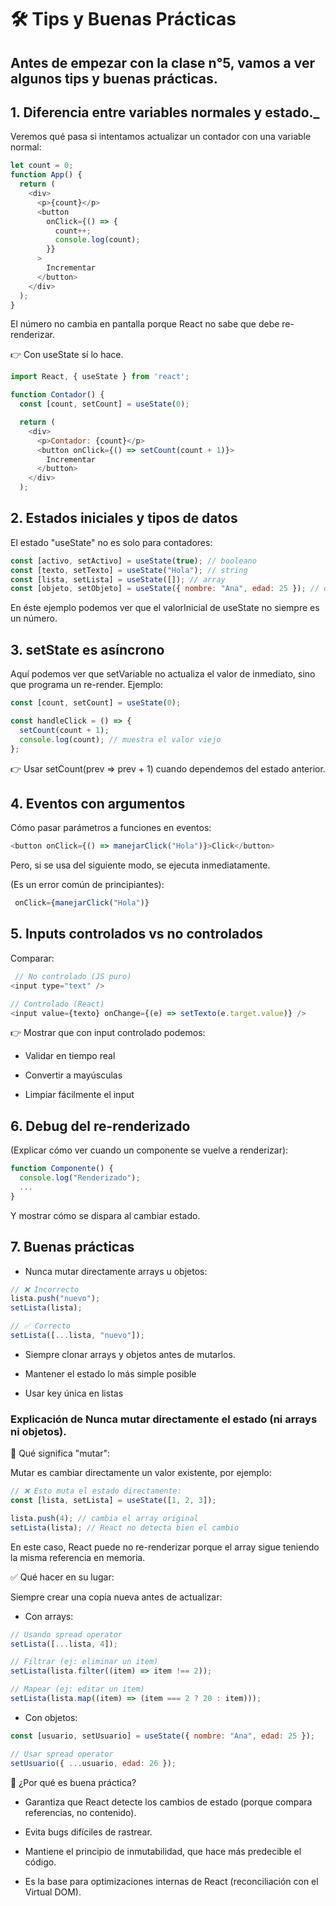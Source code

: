 # 🛠️ Tips y Buenas Prácticas

## Antes de empezar con la clase n°5, vamos a ver algunos tips y buenas prácticas.

## 1. Diferencia entre variables normales y estado.\_

Veremos qué pasa si intentamos actualizar un contador con una variable normal:

```js
let count = 0;
function App() {
  return (
    <div>
      <p>{count}</p>
      <button
        onClick={() => {
          count++;
          console.log(count);
        }}
      >
        Incrementar
      </button>
    </div>
  );
}
```

El número no cambia en pantalla porque React no sabe que debe re-renderizar.

👉 Con useState sí lo hace.

```js
import React, { useState } from 'react';

function Contador() {
  const [count, setCount] = useState(0);

  return (
    <div>
      <p>Contador: {count}</p>
      <button onClick={() => setCount(count + 1)}>
        Incrementar
      </button>
    </div>
  );

```

## 2. Estados iniciales y tipos de datos

El estado "useState" no es solo para contadores:

```js
const [activo, setActivo] = useState(true); // booleano
const [texto, setTexto] = useState("Hola"); // string
const [lista, setLista] = useState([]); // array
const [objeto, setObjeto] = useState({ nombre: "Ana", edad: 25 }); // objeto
```

En éste ejemplo podemos ver que el valorInicial de useState no siempre es un número.

## 3. setState es asíncrono

Aquí podemos ver que setVariable no actualiza el valor de inmediato, sino que programa un re-render.
Ejemplo:

```js
const [count, setCount] = useState(0);

const handleClick = () => {
  setCount(count + 1);
  console.log(count); // muestra el valor viejo
};
```

👉 Usar setCount(prev => prev + 1) cuando dependemos del estado anterior.

## 4. Eventos con argumentos

Cómo pasar parámetros a funciones en eventos:

```js
<button onClick={() => manejarClick("Hola")}>Click</button>
```

Pero, si se usa del siguiente modo, se ejecuta inmediatamente.

(Es un error común de principiantes):

```js
 onClick={manejarClick("Hola")}
```

## 5. Inputs controlados vs no controlados

Comparar:

```js
 // No controlado (JS puro)
<input type="text" />

// Controlado (React)
<input value={texto} onChange={(e) => setTexto(e.target.value)} />

```

👉 Mostrar que con input controlado podemos:

- Validar en tiempo real

- Convertir a mayúsculas

- Limpiar fácilmente el input

## 6. Debug del re-renderizado

(Explicar cómo ver cuando un componente se vuelve a renderizar):

```js
function Componente() {
  console.log("Renderizado");
  ...
}
```

Y mostrar cómo se dispara al cambiar estado.

## 7. Buenas prácticas

- Nunca mutar directamente arrays u objetos:

```js
// ❌ Incorrecto
lista.push("nuevo");
setLista(lista);

// ✅ Correcto
setLista([...lista, "nuevo"]);
```

- Siempre clonar arrays y objetos antes de mutarlos.

- Mantener el estado lo más simple posible

- Usar key única en listas

### Explicación de Nunca mutar directamente el estado (ni arrays ni objetos).

🚫 Qué significa "mutar":

Mutar es cambiar directamente un valor existente, por ejemplo:

```js
// ❌ Esto muta el estado directamente:
const [lista, setLista] = useState([1, 2, 3]);

lista.push(4); // cambia el array original
setLista(lista); // React no detecta bien el cambio
```

En este caso, React puede no re-renderizar porque el array sigue teniendo la misma referencia en memoria.

✅ Qué hacer en su lugar:

Siempre crear una copia nueva antes de actualizar:

- Con arrays:

```js
// Usando spread operator
setLista([...lista, 4]);

// Filtrar (ej: eliminar un item)
setLista(lista.filter((item) => item !== 2));

// Mapear (ej: editar un item)
setLista(lista.map((item) => (item === 2 ? 20 : item)));
```

- Con objetos:

```js
const [usuario, setUsuario] = useState({ nombre: "Ana", edad: 25 });

// Usar spread operator
setUsuario({ ...usuario, edad: 26 });
```

📌 ¿Por qué es buena práctica?

- Garantiza que React detecte los cambios de estado (porque compara referencias, no contenido).

- Evita bugs difíciles de rastrear.

- Mantiene el principio de inmutabilidad, que hace más predecible el código.

- Es la base para optimizaciones internas de React (reconciliación con el Virtual DOM).

```js

```
